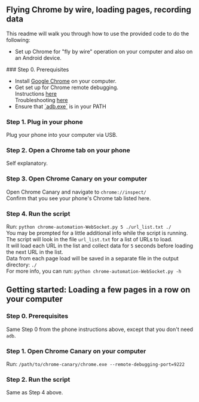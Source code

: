## Flying Chrome by wire, loading pages, recording data
This readme will walk you through how to use the provided code to do the following:
<ul>
	<li> Set up Chrome for "fly by wire" operation on your computer and also on an Android device.</li>
	
</ul>
### Step 0. Prerequisites
<ul>
  <li> Install <a href="https://www.google.com/chrome/browser/desktop/">Google Chrome</a> on your computer.</li>
  <li> Get set up for Chrome remote debugging.</br>
  Instructions <a href="https://developers.google.com/web/tools/chrome-devtools/debug/remote-debugging/remote-debugging?hl=en">here</a></br>
  Troubleshooting <a href="http://stackoverflow.com/questions/21925992/chrome-devtools-devices-does-not-detect-device-when-plugged-in">here</a></li>
  <li>Ensure that <a href="http://developer.android.com/tools/help/adb.html">`adb.exe`</a> is in your PATH</li>
</ul>

### Step 1. Plug in your phone
Plug your phone into your computer via USB.
### Step 2. Open a Chrome tab on your phone
Self explanatory.
### Step 3. Open Chrome Canary on your computer
Open Chrome Canary and navigate to `chrome://inspect/`</br>
Confirm that you see your phone's Chrome tab listed here.
### Step 4. Run the script
Run: `python chrome-automation-WebSocket.py 5 ./url_list.txt ./`</br>
You may be prompted for a little additional info while the script is running.</br>
The script will look in the file `url_list.txt` for a list of URLs to load.</br>
It will load each URL in the list and collect data for `5` seconds before loading the next URL in the list.</br>
Data from each page load will be saved in a separate file in the output directory: `./`</br>
For more info, you can run: `python chrome-automation-WebSocket.py -h`

## Getting started: Loading a few pages in a row on your computer
### Step 0. Prerequisites
Same Step 0 from the phone instructions above, except that you don't need `adb`.
### Step 1. Open Chrome Canary on your computer
Run: `/path/to/chrome-canary/chrome.exe --remote-debugging-port=9222`
### Step 2. Run the script
Same as Step 4 above.
